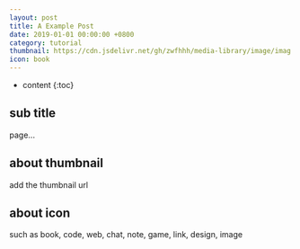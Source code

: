 ```yaml
---
layout: post
title: A Example Post
date: 2019-01-01 00:00:00 +0800
category: tutorial
thumbnail: https://cdn.jsdelivr.net/gh/zwfhhh/media-library/image/imag.jpg
icon: book
---
```



* content
{:toc}

## sub title

page...

## about thumbnail

add the thumbnail url

## about icon

such as book, code, web, chat, note, game, link, design, image